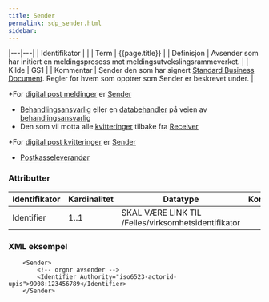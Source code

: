 ```yaml
--- 
title: Sender  
permalink: sdp_sender.html
sidebar:
---
```


|---|---|
| Identifikator | |
| Term          | {{page.title}} |
| Definisjon    | Avsender som har initiert en meldingsprosess mot meldingsutvekslingsrammeverket. |
| Kilde         | GS1 |
| Kommentar     | Sender den som har signert [Standard Business Document](https://difi.github.io/felleslosninger/standardbusinessdocument_index.html). Regler for hvem som opptrer som Sender er beskrevet under. |

\*For [digital post meldinger](../../meldinger/DigitalPostMelding.md) er
[Sender](https://difi.github.io/felleslosninger/sdp_sender.html)

  - [Behandlingsansvarlig](https://difi.github.io/felleslosninger/sdp_aktorer.html) eller en
    [databehandler](https://difi.github.io/felleslosninger/sdp_aktorer.html) på veien av
    [behandlingsansvarlig](https://difi.github.io/felleslosninger/sdp_aktorer.html)
  - Den som vil motta alle
    [kvitteringer](../../meldinger/KvitteringsMelding.md) tilbake fra
    [Receiver](https://difi.github.io/felleslosninger/sdp_receiver.html)

\*For [digital post kvitteringer](../../meldinger/KvitteringsMelding.md) er
[Sender](https://difi.github.io/felleslosninger/sdp_sender.html)

  - [Postkasseleverandør](https://difi.github.io/felleslosninger/sdp_aktorer.html)

### Attributter

| Identifikator | Kardinalitet | Datatype                                                     | Kommentar |
| ------------- | ------------ | ------------------------------------------------------------ | --------- |
| Identifier    | 1..1         | SKAL VÆRE LINK TIL /Felles/virksomhetsidentifikator |           |

### XML eksempel

``` brush: xml; toolbar: false
    <Sender>
        <!-- orgnr avsender -->
        <Identifier Authority="iso6523-actorid-upis">9908:123456789</Identifier>
    </Sender>
```
